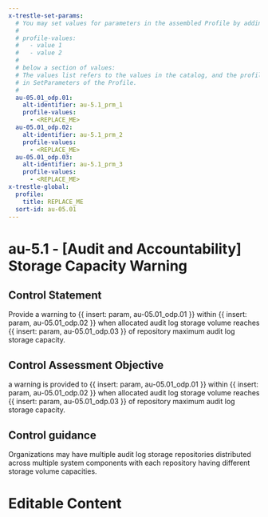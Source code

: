 ```yaml
---
x-trestle-set-params:
  # You may set values for parameters in the assembled Profile by adding
  #
  # profile-values:
  #   - value 1
  #   - value 2
  #
  # below a section of values:
  # The values list refers to the values in the catalog, and the profile-values represent values
  # in SetParameters of the Profile.
  #
  au-05.01_odp.01:
    alt-identifier: au-5.1_prm_1
    profile-values:
      - <REPLACE_ME>
  au-05.01_odp.02:
    alt-identifier: au-5.1_prm_2
    profile-values:
      - <REPLACE_ME>
  au-05.01_odp.03:
    alt-identifier: au-5.1_prm_3
    profile-values:
      - <REPLACE_ME>
x-trestle-global:
  profile:
    title: REPLACE_ME
  sort-id: au-05.01
---
```


# au-5.1 - \[Audit and Accountability\] Storage Capacity Warning

## Control Statement

Provide a warning to {{ insert: param, au-05.01_odp.01 }} within {{ insert: param, au-05.01_odp.02 }} when allocated audit log storage volume reaches {{ insert: param, au-05.01_odp.03 }} of repository maximum audit log storage capacity.

## Control Assessment Objective

a warning is provided to {{ insert: param, au-05.01_odp.01 }} within {{ insert: param, au-05.01_odp.02 }} when allocated audit log storage volume reaches {{ insert: param, au-05.01_odp.03 }} of repository maximum audit log storage capacity.

## Control guidance

Organizations may have multiple audit log storage repositories distributed across multiple system components with each repository having different storage volume capacities.

# Editable Content

<!-- Make additions and edits below -->
<!-- The above represents the contents of the control as received by the profile, prior to additions. -->
<!-- If the profile makes additions to the control, they will appear below. -->
<!-- The above markdown may not be edited but you may edit the content below, and/or introduce new additions to be made by the profile. -->
<!-- If there is a yaml header at the top, parameter values may be edited. Use --set-parameters to incorporate the changes during assembly. -->
<!-- The content here will then replace what is in the profile for this control, after running profile-assemble. -->
<!-- The current profile has no added parts for this control, but you may add new ones here. -->
<!-- Each addition must have a heading either of the form ## Control my_addition_name -->
<!-- or ## Part a. (where the a. refers to one of the control statement labels.) -->
<!-- "## Control" parts are new parts added after the statement part. -->
<!-- "## Part" parts are new parts added into the top-level statement part with that label. -->
<!-- Subparts may be added with nested hash levels of the form ### My Subpart Name -->
<!-- underneath the parent ## Control or ## Part being added -->
<!-- See https://ibm.github.io/compliance-trestle/tutorials/ssp_profile_catalog_authoring/ssp_profile_catalog_authoring for guidance. -->
